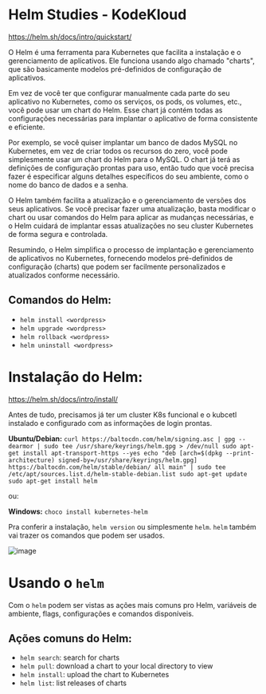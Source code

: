 # Helm Studies - KodeKloud

https://helm.sh/docs/intro/quickstart/

O Helm é uma ferramenta para Kubernetes que facilita a instalação e o gerenciamento de aplicativos. Ele funciona usando algo chamado "charts", que são basicamente modelos pré-definidos de configuração de aplicativos.

Em vez de você ter que configurar manualmente cada parte do seu aplicativo no Kubernetes, como os serviços, os pods, os volumes, etc., você pode usar um chart do Helm. Esse chart já contém todas as configurações necessárias para implantar o aplicativo de forma consistente e eficiente.

Por exemplo, se você quiser implantar um banco de dados MySQL no Kubernetes, em vez de criar todos os recursos do zero, você pode simplesmente usar um chart do Helm para o MySQL. O chart já terá as definições de configuração prontas para uso, então tudo que você precisa fazer é especificar alguns detalhes específicos do seu ambiente, como o nome do banco de dados e a senha.

O Helm também facilita a atualização e o gerenciamento de versões dos seus aplicativos. Se você precisar fazer uma atualização, basta modificar o chart ou usar comandos do Helm para aplicar as mudanças necessárias, e o Helm cuidará de implantar essas atualizações no seu cluster Kubernetes de forma segura e controlada.

Resumindo, o Helm simplifica o processo de implantação e gerenciamento de aplicativos no Kubernetes, fornecendo modelos pré-definidos de configuração (charts) que podem ser facilmente personalizados e atualizados conforme necessário.

## Comandos do Helm:

- `` helm install <wordpress> ``
- `` helm upgrade <wordpress> ``
- `` helm rollback <wordpress> ``
- `` helm uninstall <wordpress> ``

# Instalação do Helm:

https://helm.sh/docs/intro/install/

Antes de tudo, precisamos já ter um cluster K8s funcional e o kubcetl instalado e configurado com as informações de login prontas.

**Ubuntu/Debian:**
`` curl https://baltocdn.com/helm/signing.asc | gpg --dearmor | sudo tee /usr/share/keyrings/helm.gpg > /dev/null
sudo apt-get install apt-transport-https --yes
echo "deb [arch=$(dpkg --print-architecture) signed-by=/usr/share/keyrings/helm.gpg] https://baltocdn.com/helm/stable/debian/ all main" | sudo tee /etc/apt/sources.list.d/helm-stable-debian.list
sudo apt-get update
sudo apt-get install helm ``

ou:

**Windows:**
`` choco install kubernetes-helm ``

Pra conferir a instalação, `` helm version `` ou simplesmente `` helm ``. `` helm `` também vai trazer os comandos que podem ser usados.

![image](https://github.com/CarolinaSFreitas/helm-studies/assets/99994934/48aa10b4-4553-472f-97cb-d056f5114731)

# Usando o ``helm``
Com o ``helm`` podem ser vistas as ações mais comuns pro Helm, variáveis de ambiente, flags, configurações e comandos disponíveis. 

## Ações comuns do Helm:
- `` helm search ``:    search for charts
- `` helm pull ``:      download a chart to your local directory to view
- `` helm install ``:   upload the chart to Kubernetes
- `` helm list ``:      list releases of charts


